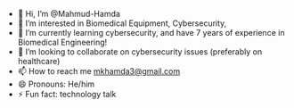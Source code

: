 - 👋 Hi, I’m @Mahmud-Hamda
- 👀 I’m interested in Biomedical Equipment, Cybersecurity, 
- 🌱 I’m currently learning cybersecurity, and have 7 years of experience in Biomedical Engineering!
- 💞️ I’m looking to collaborate on cybersecurity issues (preferably on healthcare)
- 📫 How to reach me mkhamda3@gmail.com
- 😄 Pronouns: He/him
- ⚡ Fun fact: technology talk

<!---
Mahmud-Hamda/Mahmud-Hamda is a ✨ special ✨ repository because its `README.md` (this file) appears on your GitHub profile.
You can click the Preview link to take a look at your changes.
--->
